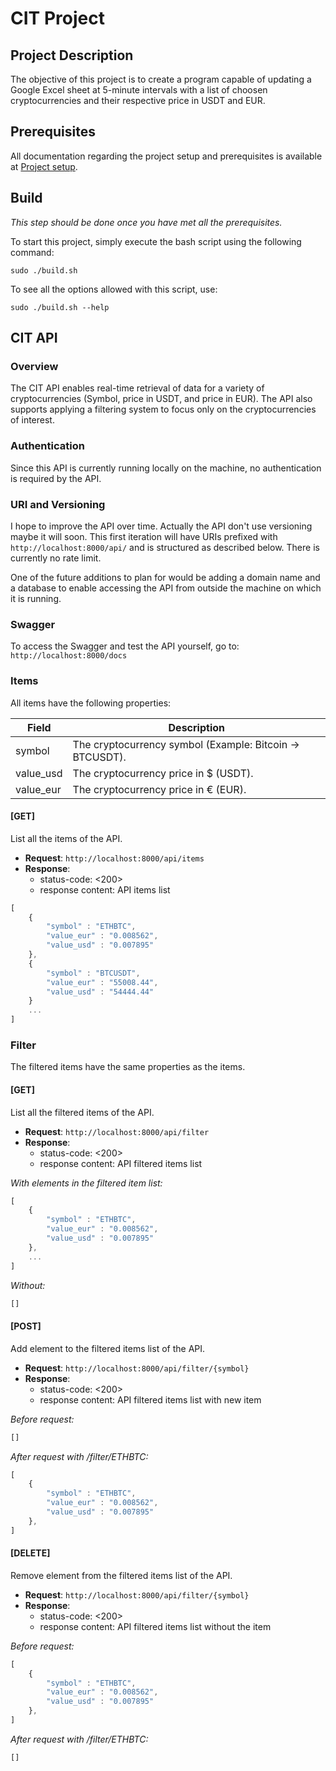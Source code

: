 # CIT Project

## Project Description

The objective of this project is to create a program capable of updating a Google Excel sheet at 5-minute intervals with a list of choosen cryptocurrencies and their respective price in USDT and EUR.

## Prerequisites

All documentation regarding the project setup and prerequisites is available at [Project setup](Doc/README.md).

## Build

*This step should be done once you have met all the prerequisites.*

To start this project, simply execute the bash script using the following command:

```sudo ./build.sh```

To see all the options allowed with this script, use:

```sudo ./build.sh --help```

## CIT API

### Overview

The CIT API enables real-time retrieval of data for a variety of cryptocurrencies (Symbol, price in USDT, and price in EUR). The API also supports applying a filtering system to focus only on the cryptocurrencies of interest.

### Authentication

Since this API is currently running locally on the machine, no authentication is required by the API.

### URI and Versioning

I hope to improve the API over time. Actually the API don't use versioning maybe it will soon. This first iteration will have URIs prefixed with ```http://localhost:8000/api/``` and is structured as described below. There is currently no rate limit.

One of the future additions to plan for would be adding a domain name and a database to enable accessing the API from outside the machine on which it is running.

### Swagger

To access the Swagger and test the API yourself, go to: ```http://localhost:8000/docs```

### Items

All items have the following properties:

Field | Description
------|------------
symbol | The cryptocurrency symbol (Example: Bitcoin -> BTCUSDT).
value_usd | The cryptocurrency price in $ (USDT).
value_eur | The cryptocurrency price in € (EUR).

#### \[GET\]

List all the items of the API.

- **Request**: ```http://localhost:8000/api/items```
- **Response**:
    - status-code: <200>
    - response content: API items list
```javascript
[
    {
        "symbol" : "ETHBTC",
        "value_eur" : "0.008562",
        "value_usd" : "0.007895"
    },
    {
        "symbol" : "BTCUSDT",
        "value_eur" : "55008.44",
        "value_usd" : "54444.44"
    }
    ...
]
```

### Filter

The filtered items have the same properties as the items.

#### \[GET\]

List all the filtered items of the API.

- **Request**: ```http://localhost:8000/api/filter```
- **Response**:
    - status-code: <200>
    - response content: API filtered items list

*With elements in the filtered item list:*
```javascript
[
    {
        "symbol" : "ETHBTC",
        "value_eur" : "0.008562",
        "value_usd" : "0.007895"
    },
    ...
]
```
*Without:*
```javascript
[]
```

#### \[POST\]

Add element to the filtered items list of the API.

- **Request**: ```http://localhost:8000/api/filter/{symbol}```
- **Response**:
    - status-code: <200>
    - response content: API filtered items list with new item

*Before request:*
```javascript
[]
```
*After request with /filter/ETHBTC:*
```javascript
[
    {
        "symbol" : "ETHBTC",
        "value_eur" : "0.008562",
        "value_usd" : "0.007895"
    },
]
```

#### \[DELETE\]

Remove element from the filtered items list of the API.

- **Request**: ```http://localhost:8000/api/filter/{symbol}```
- **Response**:
    - status-code: <200>
    - response content:  API filtered items list without the item

*Before request:*
```javascript
[
    {
        "symbol" : "ETHBTC",
        "value_eur" : "0.008562",
        "value_usd" : "0.007895"
    },
]
```
*After request with /filter/ETHBTC:*
```javascript
[]
```
